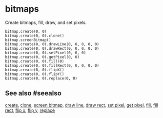 # bitmaps

Create bitmaps, fill, draw, and set pixels.

```cards
bitmap.create(0, 0)
bitmap.create(0, 0).clone()
bitmap.screenBitmap()
bitmap.create(0, 0).drawLine(0, 0, 0, 0, 0)
bitmap.create(0, 0).drawRect(0, 0, 0, 0, 0)
bitmap.create(0, 0).setPixel(0, 0, 0)
bitmap.create(0, 0).getPixel(0, 0)
bitmap.create(0, 0).fill(0)
bitmap.create(0, 0).fillRect(0, 0, 0, 0, 0)
bitmap.create(0, 0).flipX()
bitmap.create(0, 0).flipY()
bitmap.create(0, 0).replace(0, 0)
```

## See also #seealso

[create](/reference/bitmaps/create),
[clone](/reference/bitmaps/bitmap/clone),
[screen bitmap](/reference/bitmaps/screen-bitmap),
[draw line](/reference/bitmaps/bitmap/draw-line),
[draw rect](/reference/bitmaps/bitmap/draw-rect),
[set pixel](/reference/bitmaps/bitmap/set-pixel),
[get pixel](/reference/bitmaps/bitmap/get-pixel),
[fill](/reference/bitmaps/bitmap/fill),
[fill rect](/reference/bitmaps/bitmap/fill-rect),
[flip x](/reference/bitmaps/bitmap/flip-x),
[flip y](/reference/bitmaps/bitmap/flip-y),
[replace](/reference/bitmaps/bitmap/replace)


